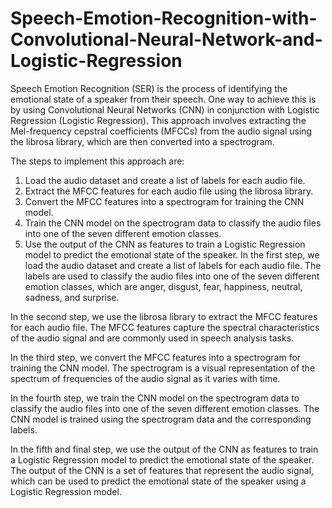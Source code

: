 # Speech-Emotion-Recognition-with-Convolutional-Neural-Network-and-Logistic-Regression

Speech Emotion Recognition (SER) is the process of identifying the emotional state of a speaker from their speech. One way to achieve this is by using Convolutional Neural Networks (CNN) in conjunction with Logistic Regression (Logistic Regression). This approach involves extracting the Mel-frequency cepstral coefficients (MFCCs) from the audio signal using the librosa library, which are then converted into a spectrogram.

The steps to implement this approach are:

1. Load the audio dataset and create a list of labels for each audio file.
2. Extract the MFCC features for each audio file using the librosa library.
3. Convert the MFCC features into a spectrogram for training the CNN model.
4. Train the CNN model on the spectrogram data to classify the audio files into one of the seven different emotion classes.
5. Use the output of the CNN as features to train a Logistic Regression model to predict the emotional state of the speaker.
In the first step, we load the audio dataset and create a list of labels for each audio file. The labels are used to classify the audio files into one of the seven different emotion classes, which are anger, disgust, fear, happiness, neutral, sadness, and surprise.

In the second step, we use the librosa library to extract the MFCC features for each audio file. The MFCC features capture the spectral characteristics of the audio signal and are commonly used in speech analysis tasks.

In the third step, we convert the MFCC features into a spectrogram for training the CNN model. The spectrogram is a visual representation of the spectrum of frequencies of the audio signal as it varies with time.

In the fourth step, we train the CNN model on the spectrogram data to classify the audio files into one of the seven different emotion classes. The CNN model is trained using the spectrogram data and the corresponding labels.

In the fifth and final step, we use the output of the CNN as features to train a Logistic Regression model to predict the emotional state of the speaker. The output of the CNN is a set of features that represent the audio signal, which can be used to predict the emotional state of the speaker using a Logistic Regression model.

